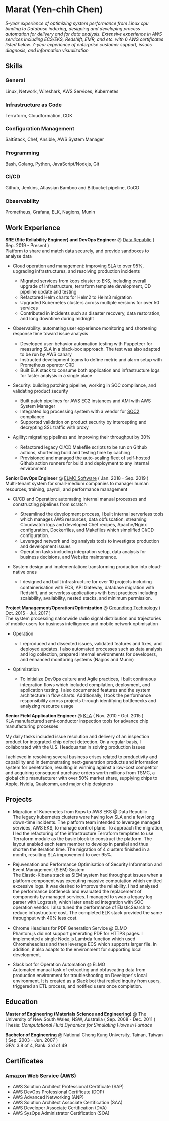 # Marat (Yen-chih Chen)

_5-year experience of optimizing system performance from Linux cpu binding to Database indexing, designing and developing process automation for delivery and for data analysis. Extensive experience in AWS services including ECS/EKS, Redshift, EMR, and etc. with 6 AWS certificates listed below. 7-year experience of enterprise customer support, issues diagnosis, and information visualization_

## Skills
### General
Linux, Network, Wireshark, AWS Services, Kubernetes
### Infrastructure as Code
Terraform, Cloudformation, CDK
### Configuration Management
SaltStack, Chef, Ansible, AWS System Manager
### Programming
Bash, Golang, Python, JavaScript/Nodejs, Git
### CI/CD
Github, Jenkins, Atlassian Bamboo and Bitbucket pipeline, GoCD
### Observability
Prometheus, Grafana, ELK, Nagions, Munin

## Work Experience
**SRE (Site Reliability Engineer) and DevOps Engineer** @ [Data Republic](https://www.datarepublic.com/) ( Sep. 2019 - Present ) <br>
Platform to share and match data securely, and provide sandboxes to analyse data
* Cloud operation and management: improving SLA to over 95%, upgrading infrastructures, and resolving production incidents
  * Migrated services from kops cluster to EKS, including overall upgrade of infrastructure, terraform template development, CD pipeline update and testing 
  * Refactored Helm charts for Helm2 to Helm3 migration 
  * Upgraded Kubernetes clusters across multiple versions for over 50 services
  * Contributed in incidents such as disaster recovery, data restoration, and long downtime during midnight

* Observability: automating user experience monitoring and shortening response time toward issue analysis
  * Developed user-behavior automation testing with Puppeteer for measuring SLA in a black-box approach. The test was also adapted to be run by AWS canary
  * Instructed development teams to define metric and alarm setup with Prometheus operator CRD
  * Built ELK stack to consume both application and infrastructure logs for faster analysis in a single place

* Security: building patching pipeline, working in SOC compliance, and validating product security
  * Built patch pipelines for AWS EC2 instances and AMI with AWS System Manager
  * Integrated log processing system with a vendor for [SOC2](https://www.aicpa.org/interestareas/frc/assuranceadvisoryservices/aicpasoc2report.html) compliance
  * Supported validation on product security by intercepting and decrypting SSL traffic with proxy 

* Agility: migrating pipelines and improving their throughput by 30%
  * Refactored legacy CI/CD Makefile scripts to be run on Github actions, shortening bulid and testing time by caching
  * Provisioned and managed the auto-scaling fleet of self-hosted Github action runners for build and deployment to any internal environment

**Senior DevOps Engineer** @ [ELMO Software](https://elmosoftware.com.au/) ( Jan. 2018 - Sep. 2019 ) <br>
Multi-tenant system for small-medium companies to manager human resources, training, payroll, and performance management
* CI/CD and Operation: automating internal manual processes and constructing pipelines from scratch
  * Streamlined the development process, I built internal serverless tools which manages AWS resources, data obfuscation, streaming Cloudwatch logs and developed Chef recipes, Apache/Nginx configuration, Dockerfiles, and Makefiles which simplified CI/CD configuration. 
  * Leveraged network and log analysis tools to investigate production and development issues
  * Operation tasks including integration setup, data analysis for business decisions, and Website maintenance.

* System design and implementation: transforming production into cloud-native ones
  * I designed and built infrastructure for over 10 projects including containerisation with ECS, API Gateway, database migration with Redshift, and serverless applications with best practices including scalability, availability, nested stacks, and minimum permission.

**Project Management/Operation/Optimization** @ [Groundhog Technology](https://www.ghtinc.com/) ( Oct. 2015 - Jul. 2017 ) <br>
The system processing nationwide radio signal distribution and trajectories of mobile users for business intelligence and mobile network optimisation

* Operation
  * I reproduced and dissected issues, validated features and fixes, and deployed updates. I also automated processes such as data analysis and log collection, prepared internal environments for developers, and enhanced monitoring systems (Nagios and Munin)

* Optimization
  * To initialize DevOps culture and Agile practices, I built continuous integration flows which included compilation, deployment, and application testing. I also documented features and the system architecture in flow charts. Additionally, I took the performance responsibility across projects through identifying bottlenecks and analyzing resource usage

**Senior Field Application Engineer** @ [KLA](https://www.kla-tencor.com/) ( Nov. 2010 - Oct. 2015 )<br>
KLA manufactured semi-conductor inspection tools for advance chip manufacturing processes

My daily tasks included issue resolution and delivery of an inspection product for integrated-chip defect detection. On a regular basis, I collaborated with the U.S. Headquarter in solving production issues

I achieved in resolving several business crises related to productivity and capability and in demonstrating next-generation products and information system for penetration, resulting in winning against a low-cost competitor and acquiring consequent purchase orders worth millions from TSMC, a global chip manufacturer with over 50% market share, supplying chips to Apple, Nvidia, Qualcomm, and major chip designers

## Projects
* Migration of Kubernetes from Kops to AWS EKS @ Data Republic <br>
The legacy kubernetes clusters were having low SLA and a few long down-time incidents. The platform team intended to leverage managed services, AWS EKS, to manage control plane. To approach the migration, I led the refactoring of the infrastructure Terraform templates to use Terraform module as the basic block to construct the platform. The layout enabled each team member to develop in parallel and thus shorten the iteration time. The migration of 4 clusters finished in a month, resulting SLA improvement to over 95%.
  
* Rejuvenation and Performance Optimisation of Security Information and Event Management (SIEM) System <br>
The Elastic-Kibana stack as SIEM system had throughput issues when a platform component was executing massive computation which emitted excessive logs. It was desired to improve the reliability. I had analysed the performance bottleneck and evaluated the replacement of components by managed services. I managed to swap a legacy log parser with Logstash, which later enabled integration with SOC operation vendor. I also tuned the performance of ElasticSearch to reduce infrastructure cost. The completed ELK stack provided the same throughput with 40% less cost.

* Chrome Headless for PDF Generation Service @ ELMO <br>
Phantom.js did not support generating PDF for HTTPS pages. I implemented a single Node.js Lambda function which used Chromeheadless and then leverage ECS which supports larger file. In addition, it also adapts to the environment for supporting local development.

* Slack bot for Operation Automation @ ELMO <br>
Automated manual task of extracting and obfuscating data from production environment for troubleshooting on Developer's local environment. It is created as a Slack bot that replied inquiry from users, triggered an ETL process, and notified users once completion.

## Education
**Master of Engineering (Materials Science and Engineering)** @ The University of New South Wales, NSW, Australia ( Sep. 2008 - Dec. 2011 ) <br>
Thesis: *Computational Fluid Dynamics for Simulating Flows in Furnace*

**Bachelor of Engineering** @ National Cheng Kung University, Tainan, Taiwan ( Sep. 2003 - Jun. 2007 ) <br>
GPA: 3.8 of 4, Rank: 3rd of 49

## Certificates
### Amazon Web Service (AWS) 
* AWS Solution Architect Professional Certificate (SAP)
* AWS DevOps Professional Certificate (DOP)
* AWS Advanced Networking (ANP)
* AWS Solution Architect Associate Certification (SAA)
* AWS Developer Associate Certification (DVA)
* AWS SysOps Administrator Certification (SOA)
